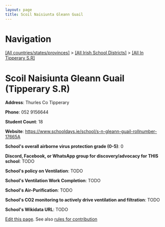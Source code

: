 ```yaml
---
layout: page
title: Scoil Naisiunta Gleann Guail
---
```

# Navigation

[[All countries/states/provinces]](../../..) > [[All Irish School Districts]](../..) > [[All In Tipperary S.R]](..)

# Scoil Naisiunta Gleann Guail (Tipperary S.R)

**Address**: Thurles Co Tipperary

**Phone**: 052 9156644

**Student Count**: 18

**Website**: <https://www.schooldays.ie/school/s-n-gleann-guail-rollnumber-17665A>

**School's overall airborne virus protection grade (0-5)**: 0

**Discord, Facebook, or WhatsApp group for discovery/advocacy for THIS school**: TODO

**School's policy on Ventilation**: TODO

**School's Ventilation Work Completion**: TODO

**School's Air-Purification**: TODO

**School's CO2 monitoring to actively drive ventilation and filtration**: TODO

**School's Wikidata URL**: TODO


[Edit this page](https://github.com/ventilate-schools/Ireland/edit/main/./Tipperary_S.R/Scoil_Naisiunta_Gleann_Guail.md). See also [rules for contribution](../../../contribution-rules/)